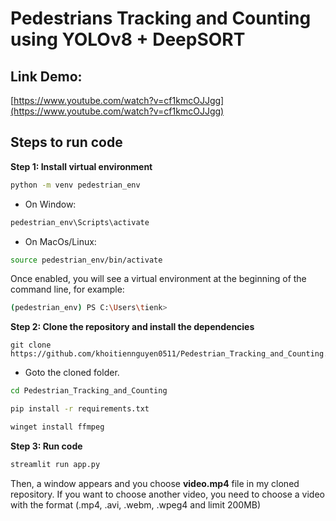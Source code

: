 # Pedestrians Tracking and Counting using YOLOv8 + DeepSORT

## **Link Demo:**

[https://www.youtube.com/watch?v=cf1kmcOJJgg](https://www.youtube.com/watch?v=cf1kmcOJJgg)

## Steps to run code

**Step 1: Install virtual environment**

```bash
python -m venv pedestrian_env
```

- On Window:

```bash
pedestrian_env\Scripts\activate
```

- On MacOs/Linux:

```bash
source pedestrian_env/bin/activate
```

Once enabled, you will see a virtual environment at the beginning of the command line, for example:

```bash
(pedestrian_env) PS C:\Users\tienk> 
```

**Step 2: Clone the repository and install the dependencies**

```
git clone https://github.com/khoitiennguyen0511/Pedestrian_Tracking_and_Counting.git
```

- Goto the cloned folder.

```bash
cd Pedestrian_Tracking_and_Counting
```

```bash
pip install -r requirements.txt
```

```bash
winget install ffmpeg
```

**Step 3: Run code**

```bash
streamlit run app.py
```

Then, a window appears and you choose **video.mp4** file in my cloned repository. If you want to choose another video, you need to choose a video with the format (.mp4, .avi, .webm, .wpeg4 and limit 200MB)
